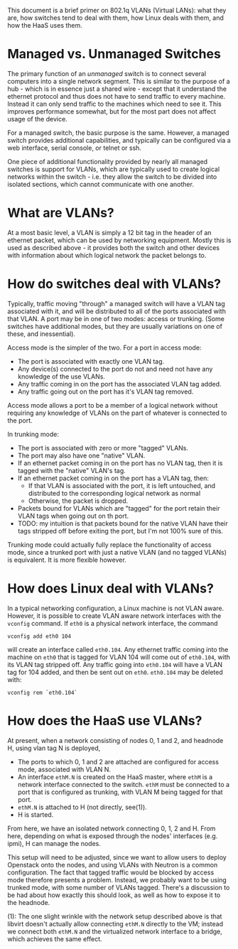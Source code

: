 This document is a brief primer on 802.1q VLANs (Virtual LANs): what they are,
how switches tend to deal with them, how Linux deals with them, and how the
HaaS uses them.

# Managed vs. Unmanaged Switches

The primary function of an *unmanaged* switch is to connect several
computers into a single network segment. This is similar to the purpose
of a hub - which is in essence just a shared wire - except that it
understand the ethernet protocol and thus does not have to send traffic
to every machine. Instead it can only send traffic to the machines which
need to see it. This improves performance somewhat, but for the most
part does not affect usage of the device.

For a managed switch, the basic purpose is the same. However, a managed
switch provides additional capabilities, and typically can be configured
via a web interface, serial console, or telnet or ssh.

One piece of additional functionality provided by nearly all managed
switches is support for VLANs, which are typically used to create
logical networks within the switch - i.e. they allow the switch to be
divided into isolated sections, which cannot communicate with one
another.

# What are VLANs?

At a most basic level, a VLAN is simply a 12 bit tag in the header of an
ethernet packet, which can be used by networking equipment. Mostly this
is used as described above - it provides both the switch and other
devices with information about which logical network the packet belongs
to.

# How do switches deal with VLANs?

Typically, traffic moving "through" a managed  switch will have a VLAN tag
associated with it, and will be distributed to all of the ports associated
with that VLAN. A port may be in one of two modes: access or trunking. (Some
switches have additional modes, but they are usually variations on one of
these, and inessential).

Access mode is the simpler of the two. For a port in access mode:

* The port is associated with exactly one VLAN tag.
* Any device(s) connected to the port do not and need not have any knowledge of
  the use VLANs.
* Any traffic coming in on the port has the associated VLAN tag added.
* Any traffic going out on the port has it's VLAN tag removed.

Access mode allows a port to be a member of a logical network without requiring
any knowledge of VLANs on the part of whatever is connected to the port.

In trunking mode:

* The port is associated with zero or more "tagged" VLANs.
* The port may also have one "native" VLAN.
* If an ethernet packet coming in on the port has no VLAN tag, then it is tagged
  with the "native" VLAN's tag.
* If an ethernet packet coming in on the port has a VLAN tag, then:
  * If that VLAN is associated with the port, it is left untouched, and
    distributed to the corresponding logical network as normal
  * Otherwise, the packet is dropped.
* Packets bound for VLANs which are "tagged" for the port retain their VLAN tags
  when going out on th port.
* TODO: my intuition is that packets bound for the native VLAN have their tags
  stripped off before exiting the port, but I'm not 100% sure of this.

Trunking mode could actually fully replace the functionality of access mode,
since a trunked port with just a native VLAN (and no tagged VLANs) is
equivalent. It is more flexible however.

# How does Linux deal with VLANs?

In a typical networking configuration, a Linux machine is not VLAN aware.
However, it is possible to create VLAN aware network interfaces with the
`vconfig` command. If `eth0` is a physical network interface, the command

    vconfig add eth0 104

will create an interface called `eth0.104`. Any ethernet traffic coming into the
machine on `eth0` that is tagged for VLAN 104 will come out of `eth0.104`, with
its VLAN tag stripped off. Any traffic going into `eth0.104` will have a VLAN
tag for 104 added, and then be sent out on `eth0`. `eth0.104` may be deleted
with:

    vconfig rem `eth0.104`

# How does the HaaS use VLANs?

At present, when a network consisting of nodes 0, 1 and 2, and headnode H,
using vlan tag N is deployed,

* The ports to which 0, 1 and 2 are attached are configured for access mode,
  associated with VLAN N.
* An interface `ethM.N` is created on the HaaS master, where `ethM` is a network
  interface connected to the switch. `ethM` must be connected to a port that is
  configured as trunking, with VLAN M being tagged for that port.
* `ethM.N` is attached to H (not directly, see(1)).
* H is started.

From here, we have an isolated network connecting 0, 1, 2 and H. From here,
depending on what is exposed through the nodes' interfaces (e.g. ipmi), H can
manage the nodes.

This setup will need to be adjusted, since we want to allow users to
deploy Openstack onto the nodes, and using VLANs with Neutron is a
common configuration. The fact that tagged traffic would be blocked by
access mode therefore presents a problem. Instead, we probably want to
be using trunked mode, with some number of VLANs tagged. There's a
discussion to be had about how exactly this should look, as well as how
to expose it to the headnode.

(1): The one slight wrinkle with the network setup described above is that libvirt
doesn't actually allow connecting `ethM.N` directly to the VM; instead we
connect both `ethM.N` and the virtualized network interface to a bridge, which
achieves the same effect.
